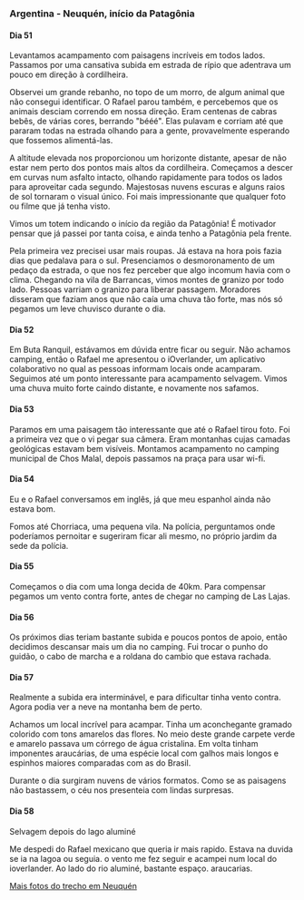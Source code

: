 ### Argentina - Neuquén, início da Patagônia

#### Dia 51

Levantamos acampamento com paisagens incríveis em todos lados.
Passamos por uma cansativa subida em estrada de rípio que adentrava um pouco em direção à cordilheira.

Observei um grande rebanho, no topo de um morro, de algum animal que não consegui identificar.
O Rafael parou também, e percebemos que os animais desciam correndo em nossa direção.
Eram centenas de cabras bebês, de várias cores, berrando "bééé".
Elas pulavam e corriam até que pararam todas na estrada olhando para a gente, provavelmente esperando que fossemos alimentá-las.

A altitude elevada nos proporcionou um horizonte distante, apesar de não estar nem perto dos pontos mais altos da cordilheira.
Começamos a descer em curvas num asfalto intacto, olhando rapidamente para todos os lados para aproveitar cada segundo.
Majestosas nuvens escuras e alguns raios de sol tornaram o visual único.
Foi mais impressionante que qualquer foto ou filme que já tenha visto.

Vimos um totem indicando o início da região da Patagônia!
É motivador pensar que já passei por tanta coisa, e ainda tenho a Patagônia pela frente.

Pela primeira vez precisei usar mais roupas. 
Já estava na hora pois fazia dias que pedalava para o sul.
Presenciamos o desmoronamento de um pedaço da estrada, o que nos fez perceber que algo incomum havia com o clima.
Chegando na vila de Barrancas, vimos montes de granizo por todo lado.
Pessoas varriam o granizo para liberar passagem.
Moradores disseram que faziam anos que não caía uma chuva tão forte, mas nós só pegamos um leve chuvisco durante o dia.



<!-- 

Rafael -- já não se impressionava muito, maturidade, as vezes até já cansado

ingles melhor q espanhol

comparar equipamento. toco, freio de mão, fogareiro multicombustivel

falar do ritmo de pedalada

dica - cagar de manhã

-->



#### Dia 52

Em Buta Ranquil, estávamos em dúvida entre ficar ou seguir.
Não achamos camping, então o Rafael me apresentou o iOverlander, um aplicativo colaborativo no qual as pessoas informam locais onde acamparam.
Seguimos até um ponto interessante para acampamento selvagem.
Vimos uma chuva muito forte caindo distante, e novamente nos safamos.

#### Dia 53

Paramos em uma paisagem tão interessante que até o Rafael tirou foto.
Foi a primeira vez que o vi pegar sua câmera.
Eram montanhas cujas camadas geológicas estavam bem visíveis.
Montamos acampamento no camping municipal de Chos Malal, depois passamos na praça para usar wi-fi.

#### Dia 54

Eu e o Rafael conversamos em inglês, já que meu espanhol ainda não estava bom. 

Fomos até Chorriaca, uma pequena vila.
Na polícia, perguntamos onde poderíamos pernoitar e sugeriram ficar ali mesmo, no próprio jardim da sede da polícia.

#### Dia 55

Começamos o dia com uma longa decida de 40km.
Para compensar pegamos um vento contra forte, antes de chegar no camping de Las Lajas.

#### Dia 56

Os próximos dias teriam bastante subida e poucos pontos de apoio, então decidimos descansar mais um dia no camping.
Fui trocar o punho do guidão, o cabo de marcha e a roldana do cambio que estava rachada.

#### Dia 57

Realmente a subida era interminável, e para dificultar tinha vento contra.
Agora podia ver a neve na montanha bem de perto.

Achamos um local incrível para acampar.
Tinha um aconchegante gramado colorido com tons amarelos das flores.
No meio deste grande carpete verde e amarelo passava um córrego de água cristalina.
Em volta tinham imponentes araucárias, de uma espécie local com galhos mais longos e espinhos maiores comparadas com as do Brasil.

Durante o dia surgiram nuvens de vários formatos.
Como se as paisagens não bastassem, o céu nos presenteia com lindas surpresas.

#### Dia 58

Selvagem depois do lago aluminé

Me despedi do Rafael mexicano que queria ir mais rapido. Estava na duvida se ia na lagoa ou seguia. o vento me fez seguir e acampei num local do ioverlander. Ao lado do rio aluminé, bastante espaço. araucarias.



[Mais fotos do trecho em Neuquén](https://photos.app.goo.gl/s9jRi59zQtJuw4Pk2)